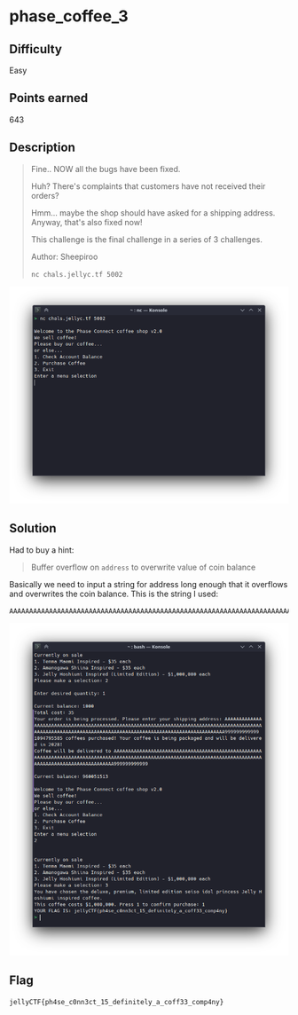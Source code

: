 # phase_coffee_3

## Difficulty

Easy

## Points earned

643

## Description

> Fine.. NOW all the bugs have been fixed.
> 
> Huh? There's complaints that customers have not received their orders?
> 
> Hmm... maybe the shop should have asked for a shipping address. Anyway, that's also fixed now!
> 
> This challenge is the final challenge in a series of 3 challenges.
> 
> Author: Sheepiroo
> 
> `nc chals.jellyc.tf 5002`

![phase_coffee_3](./images/pc_3.png "phase_coffee_3")

## Solution

Had to buy a hint:

> Buffer overflow on `address` to overwrite value of coin balance

Basically we need to input a string for address long enough that it overflows and overwrites the coin balance. This is the string I used:

```
AAAAAAAAAAAAAAAAAAAAAAAAAAAAAAAAAAAAAAAAAAAAAAAAAAAAAAAAAAAAAAAAAAAAAAAAAAAAAAAAAAAAAAAAAAAAAAAAAAAAAAAAAAAAAAAAAAAAAAAAAAAAAAAAAAAAAAAAAAAAAAAAAAAAAAAAAAAAAAAA999999999999
```

![phase_coffee_3 solution](./images/pc_3_sol.png "phase_coffee_3 solution")

## Flag

`jellyCTF{ph4se_c0nn3ct_15_definitely_a_coff33_comp4ny}`